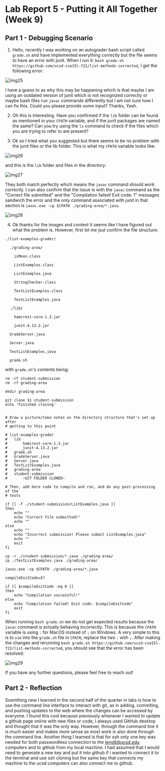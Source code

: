 # Lab Report 5 - Putting it All Together (Week 9)
## Part 1 - Debugging Scenario

1. Hello, recently I was working on an autograder bash script called `grade.sh` and have implemented everything correctly but the file seems to have an error with junit. When I run it: `bash grade.sh https://github.com/ucsd-cse15l-f22/list-methods-corrected`, I get the following error:

![img25](https://github.com/fyash1010/cse15l-lab-reports/assets/146874433/5cca5119-8b9a-4804-896c-8859540c4ce7)

I have a guess to as why this may be happening which is that maybe I am using an outdated version of junit which is not recognized correctly or maybe bash files run `javac` commands differently but I am not sure how I can fix this. Could you please provide some input? Thanks, Yash.

2. Oh this is interesting. Have you confirmed if the `lib` folder can be found as mentioned in your `CPATH` variable, and if the junit packages are named the same? Can you try using the `ls` command to check if the files which you are trying to refer to are present?

3. Ok so I tried what you suggested but there seems to be no problem with the junit files or the lib folder. This is what my `CPATH` variable looks like:

![img26](https://github.com/fyash1010/cse15l-lab-reports/assets/146874433/58c8d4a4-5443-46c4-a8a5-8da3446dd9f0)

and this is the `lib` folder and files in the directory: 

![img27](https://github.com/fyash1010/cse15l-lab-reports/assets/146874433/3e02ebe4-8db3-4251-8e13-9c1087194635)

They both match perfectly which means the `javac` command should work correctly. I can also confirm that the issue is with the `javac` command as the "Correct file submitted" and the "Compilation failed! Exit code: 1" messages sandwich the error and the only command associated with junit in that section is `javac.exe -cp $CPATH ./grading-area/*.java`.

![img28](https://github.com/fyash1010/cse15l-lab-reports/assets/146874433/0fbe8489-671b-4be8-9933-2890643f81c3)

4. Ok thanks for the images and context it seems like I have figured out what the problem is. However, first let me jsut confirm the file structure:

```
./list-examples-grader/

  ./grading-area/
  
    isMoon.class
    
    ListExamples.class
    
    ListExamples.java
    
    StringChecker.class

    TestListExamples.class
    
    TestListExamples.java
    
  ./lib/
  
    hamcrest-core-1.3.jar
    
    junit-4.13.2.jar
    
  GradeServer.java
  
  Server.java
  
  TestListExamples.java
  
  grade.sh
```

with `grade.sh`'s contents being:


```
rm -rf student-submission
rm -rf grading-area

mkdir grading-area

git clone $1 student-submission
echo 'Finished cloning'


# Draw a picture/take notes on the directory structure that's set up after
# getting to this point

# list-examples-grader
#   lib
#       hamcrest-core-1.3.jar
#       junit-4.13.2.jar
#   grade.sh
#   GradeServer.java
#   Server.java
#   TestListExamples.java
#   grading-area
#   student-submission
#       ~GIT FOLDER CLONED~

# Then, add here code to compile and run, and do any post-processing of the
# tests

if [[ -f ./student-submission/ListExamples.java ]]
then
    echo ""
    echo "Correct file submitted!"
    echo ""
else
    echo ""
    echo "Incorrect submission! Please submit ListExamples.java"
    echo ""
    exit
fi

cp -r ./student-submission/*.java ./grading-area/
cp ./TestListExamples.java ./grading-area/

javac.exe -cp $CPATH ./grading-area/*.java

compileExitCode=$?

if [[ $compileExitCode -eq 0 ]]
then
    echo "Compilation successful!"
else
    echo "Compilation failed! Exit code: $compileExitCode"
    exit
fi
```

When running `bash grade.sh` we do not get expected results because the `javac` command is actually behaving incorrectly. This is because the `CPATH` variable is using `:` for MacOS instead of `;` on Windows. A very simple to this is to `vim` into the `grade.sh` file in `CPATH`, replace the two `:` with `;`. After making the changes and rerunning `bash grade.sh https://github.com/ucsd-cse15l-f22/list-methods-corrected`, you should see that the error has been resolved:

![img29](https://github.com/fyash1010/cse15l-lab-reports/assets/146874433/49a41253-c20b-4292-b95b-1dc7d6bce32e)

If you have any further questions, please feel free to reach out!

## Part 2 - Reflection

Soemthing new I learned in the second half of the quarter in labs is how to use the command line interface to interact with git, as in adding, commiting, and pushing updates to the web where the changes can be accessed by everyone. 
I found this cool because previously whenever I wanted to update a github page online with new files or code, I always used GitHub desktop and thought that it was the only way. However, through the command line it is much easier
and makes more sense as most work is also done through the command line. Another thing I learned is that for ssh only one key was needed for both passwordless connection to the ieng6@ucsd.edu computers and to github from my local
machine. I had assumed that I would need to generate a new key and put it into github if i wanted to connect it to the terminal and use ssh cloning but the same key that connects my machine to the ucsd computers can also connect me
to github.
